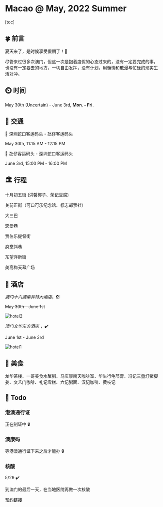 # Macao @ May, 2022 Summer 

[toc]

## :four_leaf_clover: 前言

夏天来了，是时候享受假期了！🥳

尽管来过很多次澳门，但这一次是抱着度假的心态过来的，没有一定要完成的事，也没有一定要去的地方，一切自由发挥，没有计划，用慵懒和散漫与忙碌的现实生活对冲。



## :timer_clock: 时间 

May 30th (<u>Uncertain</u>) - June 3rd, **Mon. - Fri.**



## :ship: 交通 

:round_pushpin: 深圳蛇口客运码头 - 氹仔客运码头

May 30th, 11:15 AM - 12:15 PM

:round_pushpin: 氹仔客运码头 - 深圳蛇口客运码头

June 3rd, 15:00 PM - 16:00 PM



## :classical_building: 行程

十月初五街 (洪馨椰子、荣记豆腐)

关前正街（可口可乐纪念馆、标志邮票社）

大三巴

恋爱巷

贾伯乐提督街

疯堂斜巷

东望洋新街

美高梅天幕广场

## :hotel: 酒店



*~~澳门十六浦索菲特大酒店~~*，:negative_squared_cross_mark:

~~May 30th - June 1st~~

![hotel2](https://ly-blog.oss-cn-shenzhen.aliyuncs.com/travel/Macao/fig1.jpg)



*澳门文华东方酒店* ，:heavy_check_mark:

June 1st - June 3rd

![hotel1](https://ly-blog.oss-cn-shenzhen.aliyuncs.com/travel/Macao/fig2.jpg)



## :shallow_pan_of_food: 美食

龙华茶楼、一哥美食水蟹粥、马庆康南天咖啡室、华生行龟苓膏、冯记三盏灯猪脚姜、文艺门咖啡、礼记雪糕、六记粥面、汉记咖啡、黄枝记

## :blue_book: Todo 

### 港澳通行证 

正在制证中 :lock:

### 澳康码

等港澳通行证下来之后才能办 :lock:

### 核酸

5/29 :heavy_check_mark:

到澳门的最后一天，在当地医院再做一次核酸

[预约链接](https://eservice.ssm.gov.mo/rnatestbook/)







